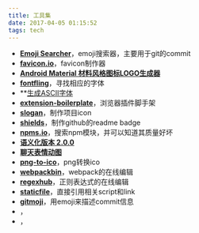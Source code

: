 ```yaml
---
title: 工具集
date: 2017-04-05 01:15:52
tags: tech
---
```


* **[Emoji Searcher](http://emoji.muan.co/)**，emoji搜索器，主要用于git的commit
* **[favicon.io](https://favicon.io/index.html)**，favicon制作器
* **[Android Material 材料风格图标LOGO生成器](http://jaqen.me/mdpub/)**
* **[fontfling](http://fontfling.com/)**，寻找相应的字体
* **[生成ASCII字体](http://patorjk.com/software/taag/#p=display&f=Big&t=test)
* **[extension-boilerplate](https://www.emailthis.me/open-source/extension-boilerplate)**，浏览器插件脚手架
* **[slogan](https://egoistian.com/slogan/)**，制作项目icon
* **[shields](http://shields.io/)**，制作github的readme badge
* **[npms.io](https://npms.io/)**，搜索npm模块，并可以知道其质量好坏
* **[语义化版本 2.0.0](http://semver.org/lang/zh-CN/)**
* **[聊天表情动图](http://gifmiao.com/index)**
* **[png-to-ico](https://github.com/steambap/png-to-ico)**，png转换ico
* **[webpackbin](https://webpackbin.herokuapp.com/4kjctc5vb)**，webpack的在线编辑
* **[regexhub](https://projects.lukehaas.me/regexhub/)**，正则表达式的在线编辑
* **[staticfile](https://www.staticfile.org/)**，直接引用相关script和link
* **[gitmoji](https://gitmoji.carloscuesta.me/)**，用emoji来描述commit信息
* **[]()**，
* **[]()**，
